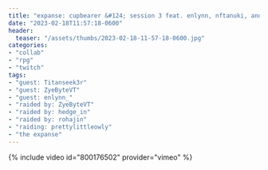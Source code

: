 ```yaml
---
title: "expanse: cupbearer &#124; session 3 feat. enlynn, nftanuki, and zye!"
date: "2023-02-18T11:57:18-0600"
header:
  teaser: "/assets/thumbs/2023-02-18-11-57-18-0600.jpg"
categories:
- "collab"
- "rpg"
- "twitch"
tags:
- "guest: Titanseek3r"
- "guest: ZyeByteVT"
- "guest: enlynn_"
- "raided by: ZyeByteVT"
- "raided by: hedge_in"
- "raided by: rohajin"
- "raiding: prettylittleowly"
- "the expanse"
---
```

{% include video id="800176502" provider="vimeo" %}
